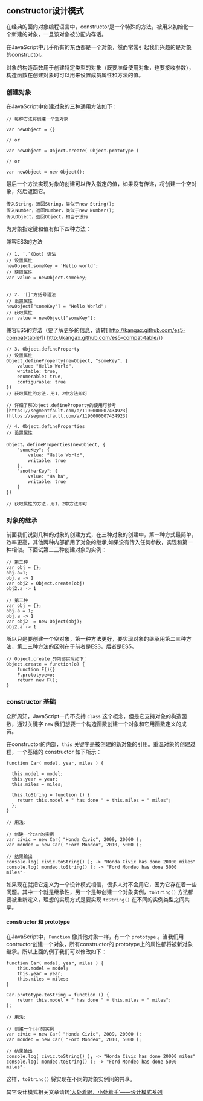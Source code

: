 ## constructor设计模式

在经典的面向对象编程语言中，constructor是一个特殊的方法，被用来初始化一个新建的对象，一旦该对象被分配内存话。

在JavaScript中几乎所有的东西都是一个对象，然而常常引起我们兴趣的是对象的constructor。

对象的构造函数用于创建特定类型的对象（既要准备使用对象，也要接收参数），构造函数在创建对象时可以用来设置成员属性和方法的值。

### 创建对象

在JavaScript中创建对象的三种通用方法如下：

	// 每种方法将创建一个空对象

	var newObject = {}

	// or

	var newObject = Object.create( Object.prototype )

	// or

	var newObject = new Object();

最后一个方法实现对象的创建可以传入指定的值，如果没有传递，将创建一个空对象，然后返回它。
	
	传入String，返回String，类似于new String();
	传入Number，返回Number，类似于new Number();
	传入Object，返回Object，相当于没传

为对象指定键和值有如下四种方法：

兼容ES3的方法

	// 1. `.`(Dot) 语法
	// 设置属性
	newObject.someKey = 'Hello world';
	// 获取属性
	var value = newObject.somekey;

	
	// 2. '[]'方括号语法
	// 设置属性
	newObject["someKey"] = "Hello World";
	// 获取属性
	var value = newObject["someKey"];

兼容ES5的方法（要了解更多的信息，请转[ http://kangax.github.com/es5-compat-table/]( http://kangax.github.com/es5-compat-table/)）

	// 3. Object.defineProperty
	// 设置属性
	Object.defineProperty(newObject, "someKey", {
		value: "Hello World",
		writable: true,
		enumerable: true,
		configurable: true
	})
	// 获取属性的方法，用1，2中方法即可

	// 详细了解Object.defineProperty的使用可参考[https://segmentfault.com/a/1190000007434923](https://segmentfault.com/a/1190000007434923)

	// 4. Object.defineProperties
	// 设置属性

	Object。defineProperties(newObject, {
		"someKey": {
			value: "Hello World",
			writable: true
		},
		"anotherKey": {
			value: "Ha ha",
			writable: true
		}
	})

	// 获取属性的方法，用1，2中方法即可

### 对象的继承

前面我们说到几种的对象的创建方式，在三种对象的创建中，第一种方式最简单，效率更高，其他两种内部都用了对象的继承,如果没有传入任何参数，实现和第一种相似。下面试第二三种创建对象的实例：

	// 第二种
	var obj = {};
	obj.a=1;
	obj.a -> 1
	var obj2 = Object.create(obj)
	obj2.a -> 1

	// 第三种
	var obj = {};
	obj.a = 1;
	obj.a -> 1
	var obj2  = new Object(obj);
	obj2.a -> 1

所以只是要创建一个空对象，第一种方法更好，要实现对象的继承用第二三种方法，第二三种方法的区别在于前者是ES3，后者是ES5。

	// Object.create 的内部实现如下：
	Object.create = function(o) {
        function F(){}
        F.prototype=o;
        return new F();
    }

### constructor 基础

众所周知，JavaScript一门不支持 `class` 这个概念，但是它支持对象的构造函数，通过关键字 `new` 我们想要一个构造函数创建一个对象和它用函数定义的成员。

在constructor的内部，`this` 关键字是被创建的新对象的引用。重温对象的创建过程，一个基础的 constructor 如下所示：
	
	function Car( model, year, miles ) {
 
	  this.model = model;
	  this.year = year;
	  this.miles = miles;
	 
	  this.toString = function () {
		return this.model + " has done " + this.miles + " miles";
	  };
	}
	 
	// 用法:
	 
	// 创建一个car的实例 
	var civic = new Car( "Honda Civic", 2009, 20000 );
	var mondeo = new Car( "Ford Mondeo", 2010, 5000 );
	 
	// 结果输出
	console.log( civic.toString() ); -> "Honda Civic has done 20000 miles"
	console.log( mondeo.toString() ); -> "Ford Mondeo has done 5000 miles"·

如果现在就把它定义为一个设计模式相信，很多人对不会用它，因为它存在着一些问题。其中一个就是继承性，另一个是每创建一个对象实例，`toString()` 方法都要被重新定义，理想的实现方式是要实现 `toString()` 在不同的实例类型之间共享。

#### constructor 和 prototype

在JavaScript中，`Function` 像其他对象一样，有一个 `prototype` 。当我们用contructor创建一个对象，所有constructor的 prototype上的属性都将被新对象继承。所以上面的例子我们可以修改如下：

	function Car( model, year, miles ) {
		this.model = model;
		this.year = year;
		this.miles = miles;
	}

	Car.prototype.toString = function () {
		return this.model + " has done " + this.miles + " miles";
	};
	 
	// 用法:
	 
	// 创建一个car的实例 
	var civic = new Car( "Honda Civic", 2009, 20000 );
	var mondeo = new Car( "Ford Mondeo", 2010, 5000 );
	 
	// 结果输出
	console.log( civic.toString() ); -> "Honda Civic has done 20000 miles"
	console.log( mondeo.toString() ); -> "Ford Mondeo has done 5000 miles"·

这样，`toString()` 将实现在不同的对象实例间的共享。

其它设计模式相关文章请转[‘大处着眼，小处着手’——设计模式系列](https://github.com/lvzhenbang/article/blob/master/design-pattern/introduce.md)